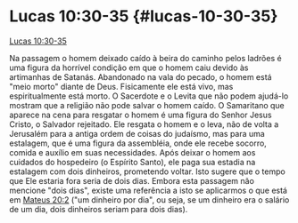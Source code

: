 # Lucas 10:30-35 {#lucas-10-30-35}

[Lucas 10:30-35](http://bibliaonline.com.br/acf/lc/10/30-35)

Na passagem o homem deixado caído à beira do caminho pelos ladrões é uma figura da horrível condição em que o homem caiu devido às artimanhas de Satanás. Abandonado na vala do pecado, o homem está &quot;meio morto&quot; diante de Deus. Fisicamente ele está vivo, mas espiritualmente está morto. O Sacerdote e o Levita que não podem ajudá-lo mostram que a religião não pode salvar o homem caído. O Samaritano que aparece na cena para resgatar o homem é uma figura do Senhor Jesus Cristo, o Salvador rejeitado. Ele resgata o homem e o leva, não de volta a Jerusalém para a antiga ordem de coisas do judaísmo, mas para uma estalagem, que é uma figura da assembléia, onde ele recebe socorro, comida e auxílio em suas necessidades. Após deixar o homem aos cuidados do hospedeiro (o Espírito Santo), ele paga sua estadia na estalagem com dois dinheiros, prometendo voltar. Isto sugere que o tempo que Ele estaria fora seria de dois dias. Embora esta passagem não mencione &quot;dois dias&quot;, existe uma referência a isto se aplicarmos o que está em [Mateus 20:2](http://bibliaonline.com.br/acf/mt/20/2) (&quot;um dinheiro por dia&quot;, ou seja, se um dinheiro era o salário de um dia, dois dinheiros seriam para dois dias).